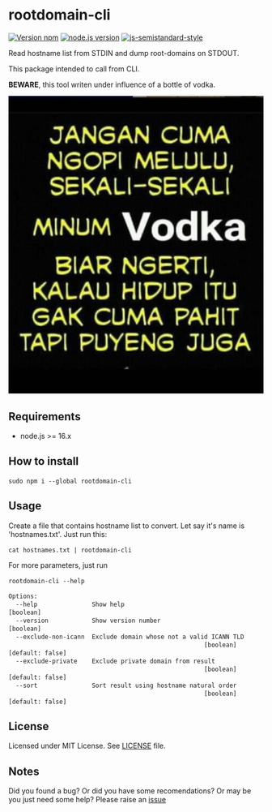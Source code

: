 # rootdomain-cli

[![Version npm](https://img.shields.io/npm/v/rootdomain-cli)](https://www.npmjs.com/package/rootdomain-cli)
[![node.js version](https://img.shields.io/node/v/rootdomain-cli)](https://www.npmjs.com/package/rootdomain-cli)
[![js-semistandard-style](https://img.shields.io/badge/code%20style-semistandard-brightgreen.svg)](https://github.com/standard/semistandard)

Read hostname list from STDIN and dump root-domains on STDOUT.

This package intended to call from CLI.

**BEWARE**, this tool writen under influence of a bottle of vodka.

![vodka meme](./memes/vodka-meme.jpeg)

## Requirements
- node.js >= 16.x

## How to install
```shell
sudo npm i --global rootdomain-cli
```

## Usage
Create a file that contains hostname list to convert. Let say it's name is 'hostnames.txt'. Just run this:

```shell
cat hostnames.txt | rootdomain-cli
```

For more parameters, just run
```shell
rootdomain-cli --help
```

```
Options:
  --help               Show help                                       [boolean]
  --version            Show version number                             [boolean]
  --exclude-non-icann  Exclude domain whose not a valid ICANN TLD
                                                      [boolean] [default: false]
  --exclude-private    Exclude private domain from result
                                                      [boolean] [default: false]
  --sort               Sort result using hostname natural order
                                                      [boolean] [default: false]
```

## License
Licensed under MIT License. See [LICENSE](LICENSE) file.

## Notes
Did you found a bug? Or did you have some recomendations?
Or may be you just need some help?
Please raise an
[issue](https://github.com/kucingbasah737/rootdomain-cli/issues)